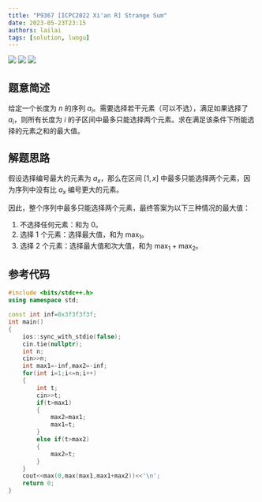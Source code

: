```yaml
---
title: "P9367 [ICPC2022 Xi'an R] Strange Sum"
date: 2023-05-23T23:15
authors: lailai
tags: [solution, luogu]
---
```


[![](https://img.shields.io/badge/Luogu-P9367-blue?style=for-the-badge&logo=codeforces)](https://www.luogu.com.cn/problem/P9367)
[![](https://img.shields.io/badge/Luogu-Solution-blue?style=for-the-badge&logo=markdown)](https://www.luogu.com.cn/article/qthe6svr)
[![](https://img.shields.io/badge/Blog-Solution-blue?style=for-the-badge&logo=markdown)](https://lailai.one/blog/solution/P9367)

<!-- truncate -->

## 题意简述

给定一个长度为 $n$ 的序列 $a_i$。需要选择若干元素（可以不选），满足如果选择了 $a_i$，则所有长度为 $i$ 的子区间中最多只能选择两个元素。求在满足该条件下所能选择的元素之和的最大值。

## 解题思路

假设选择编号最大的元素为 $a_x$，那么在区间 $[1,x]$ 中最多只能选择两个元素，因为序列中没有比 $a_x$ 编号更大的元素。

因此，整个序列中最多只能选择两个元素，最终答案为以下三种情况的最大值：

1. 不选择任何元素：和为 $0$。
2. 选择 $1$ 个元素：选择最大值，和为 $\max_1$。
3. 选择 $2$ 个元素：选择最大值和次大值，和为 $\max_1+\max_2$。

## 参考代码

```cpp
#include <bits/stdc++.h>
using namespace std;

const int inf=0x3f3f3f3f;
int main()
{
	ios::sync_with_stdio(false);
	cin.tie(nullptr);
	int n;
	cin>>n;
	int max1=-inf,max2=-inf;
	for(int i=1;i<=n;i++)
	{
		int t;
		cin>>t;
		if(t>max1)
		{
			max2=max1;
			max1=t;
		}
		else if(t>max2)
		{
			max2=t;
		}
	}
	cout<<max(0,max(max1,max1+max2))<<'\n';
	return 0;
}
```
